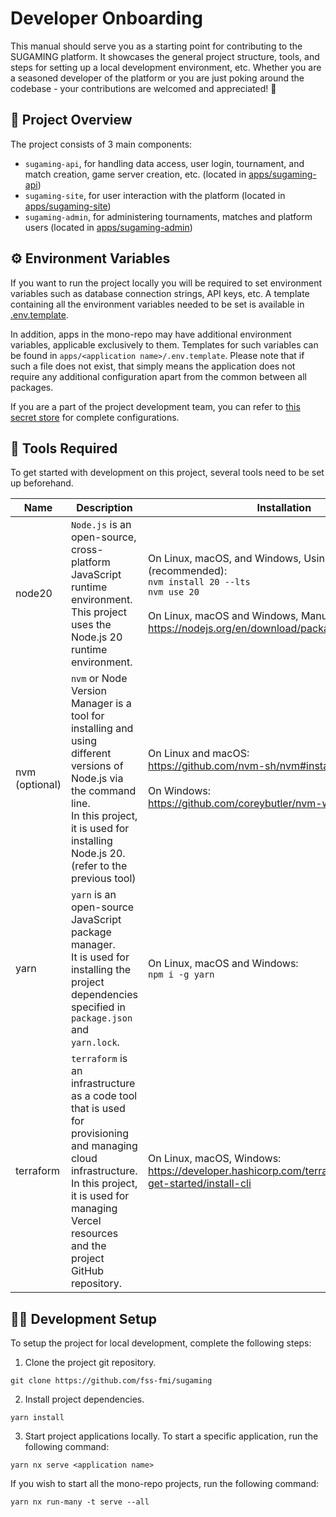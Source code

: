 # Developer Onboarding

This manual should serve you as a starting point for contributing to the SUGAMING platform. It showcases the general project structure, tools, and steps for setting up a local development environment, etc. Whether you are a seasoned developer of the platform or you are just poking around the codebase - your contributions are welcomed and appreciated! 💖

## 🔎 Project Overview

The project consists of 3 main components:

- `sugaming-api`, for handling data access, user login, tournament, and match creation, game server creation, etc. (located in [apps/sugaming-api](../blob/main/apps/sugaming-api))
- `sugaming-site`, for user interaction with the platform (located in [apps/sugaming-site](../blob/main/apps/sugaming-site))
- `sugaming-admin`, for administering tournaments, matches and platform users (located in [apps/sugaming-admin](../blob/main/apps/sugaming-admin))

## ⚙ Environment Variables

If you want to run the project locally you will be required to set environment variables such as database connection strings, API keys, etc. A template containing all the environment variables needed to be set is available in [.env.template](../blob/main/.env.template).

In addition, apps in the mono-repo may have additional environment variables, applicable exclusively to them. Templates for such variables can be found in `apps/<application name>/.env.template`. Please note that if such a file does not exist, that simply means the application does not require any additional configuration apart from the common between all packages.

If you are a part of the project development team, you can refer to [this secret store](https://www.youtube.com/watch?v=iik25wqIuFo) for complete configurations.

## 🔨 Tools Required

To get started with development on this project, several tools need to be set up beforehand.

| Name              | Description                                                                                                                                                                                                      | Installation                                                                                                                                                                                                  |
| ----------------- | ---------------------------------------------------------------------------------------------------------------------------------------------------------------------------------------------------------------- | ------------------------------------------------------------------------------------------------------------------------------------------------------------------------------------------------------------- |
| node20            | `Node.js` is an open-source, cross-platform JavaScript runtime environment.<br>This project uses the Node.js 20 runtime environment.                                                                             | On Linux, macOS, and Windows, Using `nvm` (recommended):<br>`nvm install 20 --lts`<br>`nvm use 20`<br><br>On Linux, macOS and Windows, Manual installation:<br>https://nodejs.org/en/download/package-manager |
| nvm<br>(optional) | `nvm` or Node Version Manager is a tool for installing and using different versions of Node.js via the command line.<br>In this project, it is used for installing Node.js 20. (refer to the previous tool)      | On Linux and macOS:<br>https://github.com/nvm-sh/nvm#installing-and-updating<br><br>On Windows:<br>https://github.com/coreybutler/nvm-windows/releases                                                        |
| yarn              | `yarn` is an open-source JavaScript package manager.<br>It is used for installing the project dependencies specified in `package.json` and `yarn.lock`.                                                          | On Linux, macOS and Windows:<br>`npm i -g yarn`                                                                                                                                                               |
| terraform         | `terraform` is an infrastructure as a code tool that is used for provisioning and managing cloud infrastructure.<br>In this project, it is used for managing Vercel resources and the project GitHub repository. | On Linux, macOS, Windows:<br>https://developer.hashicorp.com/terraform/tutorials/aws-get-started/install-cli                                                                                                  |

## 👨‍💻 Development Setup

To setup the project for local development, complete the following steps:

1. Clone the project git repository.

```
git clone https://github.com/fss-fmi/sugaming
```

2. Install project dependencies.

```
yarn install
```

3. Start project applications locally.
   To start a specific application, run the following command:

```
yarn nx serve <application name>
```

If you wish to start all the mono-repo projects, run the following command:

```
yarn nx run-many -t serve --all
```
